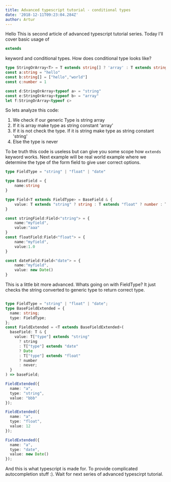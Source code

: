 ```yaml
---
title: Advanced typescript tutorial - conditional types
date: '2018-12-11T09:23:04.284Z'
author: Artur
---
```


Hello This is second article of advanced typescript tutorial series. Today I'll cover basic usage of

```typescript
extends
```

keyword and conditional types. How does conditional type looks like?
```typescript
type StringOrArray<T> = T extends string[] ? 'array' : T extends string ? 'string' : never
const a:string = "hello"
const b:string[] = ["hello","world"]
const c:number = 1

const d:StringOrArray<typeof a> = "string"
const e:StringOrArray<typeof b> = "array"
let f:StringOrArray<typeof c> 
```

So lets analyze this code:

1. We check if our generic Type is string array
2. If it is array make type as string constant 'array'
3. If it is not check the type. If it is string make type as string constant 'string'
4. Else the type is never
   
To be truth this code is useless but can give you some scope how `extends` keyword works. Next example will be real world example where we determine the type of the form field to give user correct options.

```typescript
type FieldType = "string" | "float" | "date"

type BaseField = {
    name:string
}

type Field<T extends FieldType> = BaseField & {
    value: T extends "string" ? string : T extends "float" ? number : T extends "date" ? Date : never
}

const stringField:Field<"string"> = {
    name:"myfield",
    value:"aaa"
}
const floatField:Field<"float"> = {
    name:"myfield",
    value:1.0
}

const dateField:Field<"date"> = {
    name:"myfield",
    value: new Date()
}
```

This is a little bit more advanced. Whats going on with FieldType? It just checks the string converted to generic type to return correct type.

```typescript

type FieldType = "string" | "float" | "date";
type BaseFieldExtended = {
  name: string;
  type: FieldType;
};
const FieldExtended = <T extends BaseFieldExtended>(
  baseField: T & {
    value: T["type"] extends "string"
      ? string
      : T["type"] extends "date"
      ? Date
      : T["type"] extends "float"
      ? number
      : never;
  }
) => baseField;

FieldExtended({
  name: "a",
  type: "string",
  value: "bbb"
});

FieldExtended({
  name: "a",
  type: "float",
  value: 12
});

FieldExtended({
  name: "a",
  type: "date",
  value: new Date()
});

```

And this is what typescript is made for. To provide complicated autocompletion stuff :). Wait for next series of advanced typescirpt tutorial.